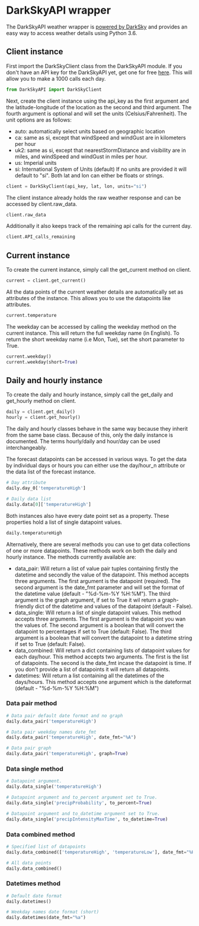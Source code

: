 # DarkSkyAPI wrapper
The DarkSkyAPI weather wrapper is [powered by DarkSky](https://darksky.net/poweredby/) and provides an easy way to access weather details using Python 3.6.

## Client instance
First import the DarkSkyClient class from the DarkSkyAPI module. If you don't have an API key for the DarkSkyAPI yet, get one for free [here](https://darksky.net/dev/register). This will allow you to make a 1000 calls each day.

```python
from DarkSkyAPI import DarkSkyClient
```
Next, create the client instance using the api_key as the first argument and the latitude-longitude of the location as the second and third argument. The fourth argument is optional and will set the units (Celsius/Fahrenheit). The unit options are as follows:

* auto: automatically select units based on geographic location
* ca: same as si, except that windSpeed and windGust are in kilometers per hour
* uk2: same as si, except that nearestStormDistance and visibility are in miles, and windSpeed and windGust in miles per hour.
* us: Imperial units
* si: International System of Units (default)
If no units are provided it will default to "si". Both lat and lon can either be floats or strings.
```python
client = DarkSkyClient(api_key, lat, lon, units="si")
```
The client instance already holds the raw weather response and can be accessed by client.raw_data.
```python
client.raw_data
```
Additionally it also keeps track of the remaining api calls for the current day.
```python
client.API_calls_remaining
```
## Current instance
To create the current instance, simply call the get_current method on client.

```python
current = client.get_current()
```
All the data points of the current weather details are automatically set as attributes of the instance. This allows you to use the datapoints like attributes.

```python
current.temperature
```
The weekday can be accessed by calling the weekday method on the current instance. This will return the full weekday name (in English). To return the short weekday name (i.e Mon, Tue), set the short parameter to True.
```python
current.weekday()
current.weekday(short=True)
```

## Daily and hourly instance
To create the daily and hourly instance, simply call the get_daily and get_hourly method on client.

```python
daily = client.get_daily()
hourly = client.get_hourly()
```
The daily and hourly classes behave in the same way because they inherit from the same base class. Because of this, only the daily instance is documented. The terms hourly/daily and hour/day can be used interchangeably.

The forecast datapoints can be accessed in various ways. To get the data by individual days or hours you can either use the day/hour_n attribute or the data list of the forecast instance.

```python
# Day attribute
daily.day_0['temperatureHigh']

# Daily data list
daily.data[0]['temperatureHigh']
```
Both instances also have every date point set as a property. These properties hold a list of single datapoint values.
```python
daily.temperatureHigh
```

Alternatively, there are several methods you can use to get data collections of one or more datapoints. These methods work on both the daily and hourly instance. The methods currently available are:

* data_pair: Will return a list of value pair tuples containing firstly the datetime and secondly the value of the datapoint. This method accepts three arguments. The first argument is the datapoint (required). The second argument is the date_fmt parameter and will set the format of the datetime value (default - "%d-%m-%Y %H:%M"). The third argument is the graph argument, if set to True it wil return a graph-friendly dict of the datetime and values of the datapoint (default - False).
* data_single: Will return a list of single datapoint values. This method accepts three arguments. The first argument is the datapoint you wan the values of. The second argument is a boolean that will convert the datapoint to percentages if set to True (default: False). The third argument is a boolean that will convert the datapoint to a datetime string if set to True (default: False).
* data_combined: Will return a dict containing lists of datapoint values for each day/hour. This method accepts two arguments. The first is the list of datapoints. The second is the date_fmt incase the datapoint is time. If you don't provide a list of datapoints it will return all datapoints. 
* datetimes: Will return a list containing all the datetimes of the days/hours. This method accepts one argument which is the dateformat (default - "%d-%m-%Y %H:%M")
### Data pair method
```python
# Data pair default date format and no graph
daily.data_pair('temperatureHigh')

# Data pair weekday names date_fmt
daily.data_pair('temperatureHigh', date_fmt="%A")

# Data pair graph
daily.data_pair('temperatureHigh', graph=True)
```
### Data single method
```python
# Datapoint argument.
daily.data_single('temperatureHigh')

# Datapoint argument and to_percent argument set to True.
daily.data_single('precipProbability', to_percent=True)

# Datapoint argument and to_datetime argument set to True.
daily.data_single('precipIntensityMaxTime', to_datetime=True)
```
### Data combined method
```python
# Specified list of datapoints
daily.data_combined(['temperatureHigh', 'temperatureLow'], date_fmt="%H:%M")

# All data points
daily.data_combined()
```
### Datetimes method
```python
# Default date format
daily.datetimes()

# Weekday names date format (short)
daily.datetimes(date_fmt="%a")
```
